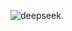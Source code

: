 ![deepseek.]([https://content.codecademy.com/courses/learn-cpp/community-challenge/highfive.gif](https://assets.bwbx.io/images/users/iqjWHBFdfxIU/i03hSji6MSj0/v1/-1x-1.webp))
